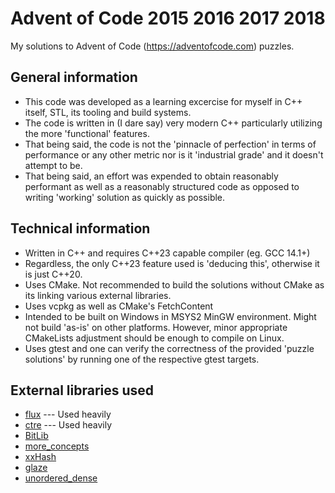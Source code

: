 # Advent of Code 2015 2016 2017 2018 #

My solutions to Advent of Code (<https://adventofcode.com>) puzzles.

## General information ##

* This code was developed as a learning excercise for myself in C++ itself, STL, its tooling and build systems.
* The code is written in (I dare say) very modern C++ particularly utilizing the more 'functional' features.
* That being said, the code is not the 'pinnacle of perfection' in terms of performance or any other metric nor is it 'industrial grade' and it doesn't attempt to be.
* That being said, an effort was expended to obtain reasonably performant as well as a reasonably structured code as opposed to writing 'working' solution as quickly as possible.

## Technical information ##

* Written in C++ and requires C++23 capable compiler (eg. GCC 14.1+)
* Regardless, the only C++23 feature used is 'deducing this', otherwise it is just C++20.
* Uses CMake. Not recommended to build the solutions without CMake as its linking various external libraries.
* Uses vcpkg as well as CMake's FetchContent
* Intended to be built on Windows in MSYS2 MinGW environment. Might not build 'as-is' on other platforms. However, minor appropriate CMakeLists adjustment should be enough to compile on Linux.
* Uses gtest and one can verify the correctness of the provided 'puzzle solutions' by running one of the respective gtest targets.

## External libraries used ##

* [flux](https://github.com/tcbrindle/flux) --- Used heavily
* [ctre](https://github.com/hanickadot/compile-time-regular-expressions) --- Used heavily
* [BitLib](https://github.com/bkille/bitlib)
* [more_concepts](https://github.com/MiSo1289/more_concepts)
* [xxHash](https://github.com/Cyan4973/xxHash)
* [glaze](https://github.com/stephenberry/glaze)
* [unordered_dense](https://github.com/martinus/unordered_dense)
